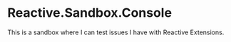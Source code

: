 # Reactive.Sandbox.Console

This is a sandbox where I can test issues I have with Reactive Extensions.